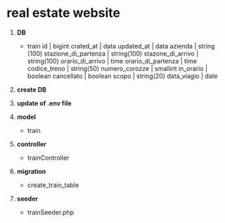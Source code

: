 # real estate website
1. **DB**
    - train
        id | bigint
        crated_at | data
        updated_at | data
        azienda | string (100)
        stazione_di_partenza | string(100)
        stazone_di_arrivo | string(100)
        orario_di_arrivo | time
        orario_di_partenza | time
        codice_treno | string(50)
        numero_corozze | smallint
        in_orario | boolean
        cancellato | boolean
        scopo | string(20)
        data_viagio | date
1. **create DB**
1. **update of .env file**

1. **model**
    - train
1. **controller**
    - trainController
1. **migration**
    - create_train_table
1. **seeder**
    - trainSeeder.php
